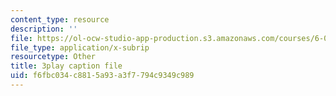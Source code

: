```yaml
---
content_type: resource
description: ''
file: https://ol-ocw-studio-app-production.s3.amazonaws.com/courses/6-042j-mathematics-for-computer-science-spring-2015/f6fbc034c8815a93a3f7794c9349c989_1vQ2x5O_xqk.vtt
file_type: application/x-subrip
resourcetype: Other
title: 3play caption file
uid: f6fbc034-c881-5a93-a3f7-794c9349c989
---
```

